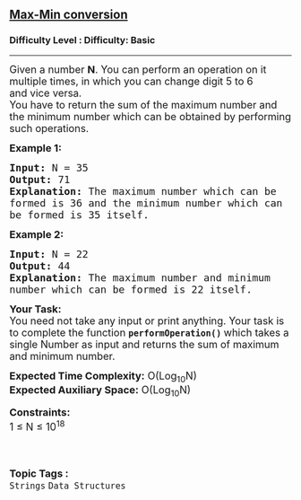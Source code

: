 <h2><a href="https://www.geeksforgeeks.org/problems/max-min-conversion5257/1?page=9&difficulty=Basic&status=unsolved,attempted&sortBy=accuracy">Max-Min conversion</a></h2><h3>Difficulty Level : Difficulty: Basic</h3><hr><div class="problems_problem_content__Xm_eO"><p><span style="font-size:18px">Given a number&nbsp;<strong>N</strong>. You can perform an&nbsp;operation on&nbsp;it multiple times, in which you can change&nbsp;digit 5 to 6 and&nbsp;vice versa.<br>
You have to return the sum of the maximum&nbsp;number&nbsp;and the minimum&nbsp;number which can be&nbsp;obtained by performing such operations.</span></p>

<p><span style="font-size:18px"><strong>Example 1:</strong></span></p>

<pre><span style="font-size:18px"><strong>Input:</strong> N = 35
<strong>Output:</strong> 71
<strong>Explanation:</strong> The maximum number which can be
formed is 36 and the minimum number which can
be formed is 35 itself.&nbsp;
</span></pre>

<p><span style="font-size:18px"><strong>Example 2:</strong></span></p>

<pre><span style="font-size:18px"><strong>Input:</strong> N = 22
<strong>Output:</strong> 44
<strong>Explanation: </strong>The maximum number and minimum
number which can be formed is 22 itself.
</span></pre>

<p><span style="font-size:18px"><strong>Your Task:</strong><br>
You need not take any input or print anything. Your task is to complete the function&nbsp;<strong><code>performOperation()</code>&nbsp;</strong>which takes a single Number&nbsp;as input and returns the sum of maximum and minimum number.</span></p>

<p><span style="font-size:18px"><strong>Expected Time Complexity:</strong>&nbsp;O(Log<sub>10</sub>N)<br>
<strong>Expected Auxiliary Space:</strong>&nbsp;O(Log<sub>10</sub>N)</span></p>

<p><span style="font-size:18px"><strong>Constraints:</strong><br>
1 ≤ N&nbsp;≤ 10<sup>18</sup></span><br>
&nbsp;</p>
</div><br><p><span style=font-size:18px><strong>Topic Tags : </strong><br><code>Strings</code>&nbsp;<code>Data Structures</code>&nbsp;